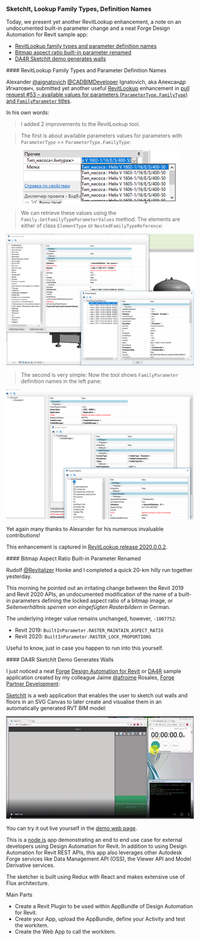 <head>
<meta http-equiv="Content-Type" content="text/html; charset=utf-8">
<link rel="stylesheet" type="text/css" href="bc.css">
<script src="https://cdn.rawgit.com/google/code-prettify/master/loader/run_prettify.js" type="text/javascript"></script>
</head>

<!---

- design.automation-nodejs-sketchIt
  https://github.com/Autodesk-Forge/design.automation-nodejs-sketchIt
  SketchIt is web application that creates walls and floors in a SVG Canvas to later create & visualize the result RVT file.
  [demo](https://sketchitapp.herokuapp.com)
  /a/src/web/forge/da4r/design.automation-nodejs-sketchIt/README.md

twitter:

 in the #RevitAPI @AutodeskForge @AutodeskRevit #bim #DynamoBim #ForgeDevCon

Today, we present yet another RevitLookup enhancement, a note on an undocumented built-in parameter change and a neat Forge Design Automation for Revit sample app
&ndash; RevitLookup family types and parameter definition names
&ndash; Bitmap aspect ratio built-in parameter renamed
&ndash; DA4R SketchIt demo generates walls...

linkedin:


#bim #DynamoBim #ForgeDevCon #Revit #API #IFC #SDK #AI #VisualStudio #Autodesk #AEC #adsk

the [Revit API discussion forum](http://forums.autodesk.com/t5/revit-api-forum/bd-p/160) thread

-->

### SketchIt, Lookup Family Types, Definition Names

Today, we present yet another RevitLookup enhancement, a note on an undocumented built-in parameter change and a neat Forge Design Automation for Revit sample app:

- [RevitLookup family types and parameter definition names](#2)
- [Bitmap aspect ratio built-in parameter renamed](#3)
- [DA4R SketchIt demo generates walls](#4)


####<a name="2"></a> RevitLookup Family Types and Parameter Definition Names

Alexander [@aignatovich](https://forums.autodesk.com/t5/user/viewprofilepage/user-id/1257478) [@CADBIMDeveloper](https://github.com/CADBIMDeveloper) Ignatovich, aka Александр Игнатович,
submitted yet another useful [RevitLookup](https://github.com/jeremytammik/RevitLookup) enhancement
in [pull request #53 &ndash; available values for parameters (`ParameterType.FamilyType`) and `FamilyParameter` titles](https://github.com/jeremytammik/RevitLookup/pull/53).

In his own words:

> I added 2 improvements to the RevitLookup tool.

> The first is about available parameters values for parameters with `ParameterType` == `ParameterType.FamilyType`:

<center>
<img src="img/revitlookup_pull_request_53_1.png" alt="RevitLookup lists family types" width="415">
</center>

> We can retrieve these values using the `Family.GetFamilyTypeParameterValues` method.
The elements are either of class `ElementType` or `NestedFamilyTypeReference`:

<center>
<img src="img/revitlookup_pull_request_53_2.png" alt="RevitLookup lists family types" width="667">
</center>

> The second is very simple: Now the tool shows `FamilyParameter` definition names in the left pane:

<center>
<img src="img/revitlookup_pull_request_53_3.png" alt="RevitLookup lists family types" width="596">
</center>

Yet again many thanks to Alexander for his numerous invaluable contributions!

This enhancement is captured
in [RevitLookup release 2020.0.0.2](https://github.com/jeremytammik/RevitLookup/releases/tag/2020.0.0.2).


####<a name="3"></a> Bitmap Aspect Ratio Built-in Parameter Renamed

Rudolf [@Revitalizer](https://forums.autodesk.com/t5/user/viewprofilepage/user-id/1103138) Honke
and I completed a quick 20-km hilly run together yesterday.

This morning he pointed out an irritating change between the Revit 2019 and Revit 2020 APIs, an undocumented modification of the name of a built-in parameters defining the locked aspect ratio of a bitmap image, or *Seitenverhältnis sperren von eingefügten Rasterbildern* in German.

The underlying integer value remains unchanged, however, `-1007752`:

- Revit 2019: `BuiltInParameter.RASTER_MAINTAIN_ASPECT_RATIO`
- Revit 2020: `BuiltInParameter.RASTER_LOCK_PROPORTIONS`

Useful to know, just in case you happen to run into this yourself.


####<a name="4"></a> DA4R SketchIt Demo Generates Walls

I just noticed a neat
[Forge](https://forge.autodesk.com)
[Design Automation for Revit](https://forge.autodesk.com/en/docs/design-automation/v3/developers_guide/overview)
or [DA4R](https://thebuildingcoder.typepad.com/blog/about-the-author.html#5.55) sample
application created by my colleague
Jaime [@afrojme](https://twitter.com/AfroJme) Rosales,
[Forge Partner Development](http://forge.autodesk.com):

[SketchIt](https://github.com/Autodesk-Forge/design.automation-nodejs-sketchIt) is
a web application that enables the user to sketch out walls and floors in an SVG Canvas to later create and visualise them in an automatically generated RVT BIM model:

<center>
<img src="img/jr_da4r_sketchit_demo.gif" alt="SketchIt demo" width="600">
</center>

You can try it out live yourself in the [demo web page](https://sketchitapp.herokuapp.com).

This is a [node.js](https://nodejs.org) app demonstrating an end to end use case for external developers using Design Automation for Revit.
In addition to using Design Automation for Revit REST APIs, this app also leverages other Autodesk Forge services like Data Management API (OSS), the Viewer API and Model Derivative services.

The sketcher is built using Redux with React and makes extensive use of Flux architecture.

Main Parts

- Create a Revit Plugin to be used within AppBundle of Design Automation for Revit.
- Create your App, upload the AppBundle, define your Activity and test the workitem.
- Create the Web App to call the workitem.
